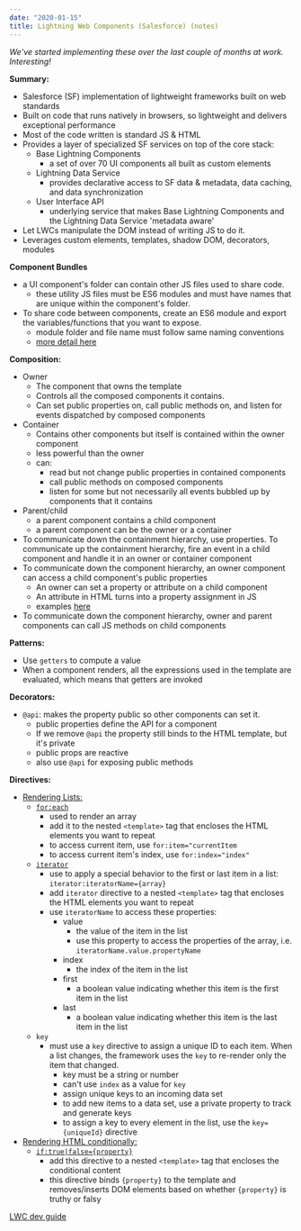 ```yaml
---
date: "2020-01-15"
title: Lightning Web Components (Salesforce) (notes)
---
```


_We've started implementing these over the last couple of months at work. Interesting!_

**Summary:**
- Salesforce (SF) implementation of lightweight frameworks built on web standards
- Built on code that runs natively in browsers, so lightweight and delivers exceptional performance
- Most of the code written is standard JS & HTML
- Provides a layer of specialized SF services on top of the core stack:
    - Base Lightning Components
        - a set of over 70 UI components all built as custom elements
    - Lightning Data Service
        - provides declarative access to SF data & metadata, data caching, and data synchronization
    - User Interface API
        - underlying service that makes Base Lightning Components and the Lightning Data Service 'metadata aware'
- Let LWCs manipulate the DOM instead of writing JS to do it.
- Leverages custom elements, templates, shadow DOM, decorators, modules

**Component Bundles**
- a UI component's folder can contain other JS files used to share code. 
    - these utility JS files must be ES6 modules and must have names that are unique within the component's folder.
- To share code between components, create an ES6 module and export the variables/functions that you want to expose. 
    - module folder and file name must follow same naming conventions
    - [more detail here](https://lwc.dev/guide/reference#modules)

**Composition:**
- Owner
    - The component that owns the template
    - Controls all the composed components it contains.
    - Can set public properties on, call public methods on, and listen for events dispatched by composed components
- Container
    - Contains other components but itself is contained within the owner component
    - less powerful than the owner
    - can:
        - read but not change public properties in contained components
        - call public methods on composed components
        - listen for some but not necessarily all events bubbled up by components that it contains
- Parent/child
    - a parent component contains a child component
    - a parent component can be the owner or a container
- To communicate down the containment hierarchy, use properties. To communicate up the containment hierarchy, fire an event in a child component and handle it in an owner or container component
- To communicate down the component hierarchy, an owner component can access a child component's public properties
    - An owner can set a property or attribute on a child component
    - An attribute in HTML turns into a property assignment in JS
    - examples [here](https://lwc.dev/guide/composition#set-a-property-on-a-child-component)
- To communicate down the component hierarchy, owner and parent components can call JS methods on child components


**Patterns:**
- Use `getters` to compute a value
- When a component renders, all the expressions used in the template are evaluated, which means that getters are invoked

**Decorators:**
- `@api`: makes the property public so other components can set it. 
    - public properties define the API for a component
    - If we remove `@api` the property still binds to the HTML template, but it's private
    - public props are reactive
    - also use `@api` for exposing public methods

**Directives:**
- <ins>Rendering Lists:</ins>
    - [`for:each`](https://lwc.dev/guide/html_templates#for%3Aeach)
        - used to render an array
        - add it to the nested `<template>` tag that encloses the HTML elements you want to repeat
        - to access current item, use `for:item="currentItem`
        - to access current item's index, use `for:index="index"`
    - [`iterator`](https://lwc.dev/guide/html_templates#iterator)
        - use to apply a special behavior to the first or last item in a list: `iterator:iteratorName={array}`
        - add `iterator` directive to a nested `<template>` tag that encloses the HTML elements you want to repeat
        - use `iteratorName` to access these properties:
            - value
                - the value of the item in the list
                - use this property to access the properties of the array, i.e. `iteratorName.value.propertyName`
            - index
                - the index of the item in the list
            - first
                - a boolean value indicating whether this item is the first item in the list
            - last
                - a boolean value indicating whether this item is the last item in the list
    - `key`
        - must use a `key` directive to assign a unique ID to each item. When a list changes, the framework uses the `key` to re-render only the item that changed.
            - key must be a string or number
            - can't use `index` as a value for `key`
            - assign unique keys to an incoming data set
            - to add new items to a data set, use a private property to track and generate keys
            - to assign a key to every element in the list, use the `key={uniqueId}` directive
- <ins>Rendering HTML conditionally:</ins>
    - [`if:true|false={property}`](https://lwc.dev/guide/html_templates#render-html-conditionally)
        - add this directive to a nested `<template>` tag that encloses the conditional content
        - this directive binds `{property}` to the template and removes/inserts DOM elements based on whether `{property}` is truthy or falsy


[LWC dev guide](https://lwc.dev/)